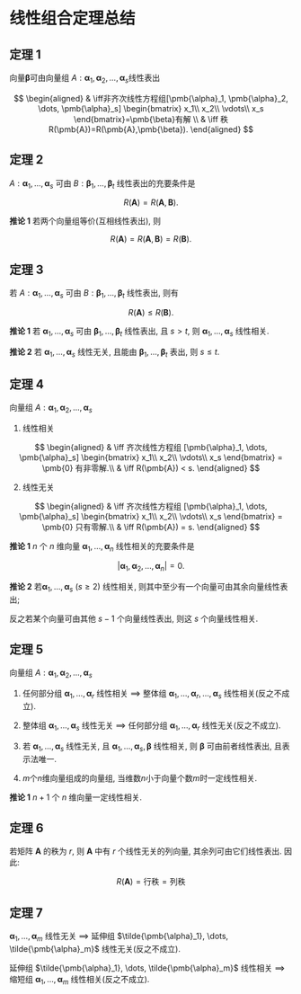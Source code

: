 # 线性组合定理总结

## **定理 1**

向量$\pmb{\beta}$可由向量组 $A:\pmb{\alpha}_1, \pmb{\alpha}_2, \dots, \pmb{\alpha}_s$线性表出

$$
\begin{aligned}
	& \iff非齐次线性方程组[\pmb{\alpha}_1, \pmb{\alpha}_2, \dots, \pmb{\alpha}_s]
	\begin{bmatrix}
		x_1\\
		x_2\\
		\vdots\\
		x_s
	\end{bmatrix}=\pmb{\beta}有解 \\
	& \iff 秩R(\pmb{A})=R(\pmb{A},\pmb{\beta}).
\end{aligned}
$$

## **定理 2**

$A:\pmb{\alpha}_1, \dots, \pmb{\alpha}_s$ 可由
$B:\pmb{\beta}_1, \dots, \pmb{\beta}_t$ 线性表出的充要条件是

$$
R(\pmb{A})=R(\pmb{A},\pmb{B}).
$$

**推论 1**
若两个向量组等价(互相线性表出), 则

$$
R(\pmb{A})=R(\pmb{A},\pmb{B})= R(\pmb{B}).
$$

## **定理 3**

若 $A:\pmb{\alpha}_1, \dots, \pmb{\alpha}_s$ 可由
$B:\pmb{\beta}_1, \dots, \pmb{\beta}_t$ 线性表出, 则有

$$
R(\pmb{A}) \leqslant R(\pmb{B}).
$$

**推论 1**
若 $\pmb{\alpha}_1, \dots, \pmb{\alpha}_s$ 可由 $\pmb{\beta}_1, \dots, \pmb{\beta}_t$ 线性表出, 且 $s > t$,
则 $\pmb{\alpha}_1, \dots, \pmb{\alpha}_s$ 线性相关.

**推论 2**
若 $\pmb{\alpha}_1, \dots, \pmb{\alpha}_s$ 线性无关, 且能由 $\pmb{\beta}_1, \dots, \pmb{\beta}_t$ 表出, 则 $s \leqslant t$.

## **定理 4**

向量组 $A:\pmb{\alpha}_1, \pmb{\alpha}_2, \dots, \pmb{\alpha}_s$

1. 线性相关

$$
\begin{aligned}
	& \iff 齐次线性方程组
	[\pmb{\alpha}_1, \dots, \pmb{\alpha}_s]
	\begin{bmatrix}
		x_1\\
		x_2\\
		\vdots\\
		x_s
	\end{bmatrix} = \pmb{0}
	有非零解.\\
	& \iff R(\pmb{A}) < s.
\end{aligned}
$$

2. 线性无关

$$
\begin{aligned}
	& \iff 齐次线性方程组
	[\pmb{\alpha}_1, \dots, \pmb{\alpha}_s]
	\begin{bmatrix}
		x_1\\
		x_2\\
		\vdots\\
		x_s
	\end{bmatrix} = \pmb{0}
	只有零解.\\
	& \iff R(\pmb{A}) = s.
\end{aligned}
$$

**推论 1**
$n$ 个 $n$ 维向量 $\pmb{\alpha}_1, \dots, \pmb{\alpha}_n$ 线性相关的充要条件是

$$
|\pmb{\alpha}_1, \pmb{\alpha}_2, \dots, \pmb{\alpha}_n| = 0.
$$

**推论 2**
若$\pmb{\alpha}_1, \dots, \pmb{\alpha}_s\ (s \geqslant 2)$ 线性相关,
则其中至少有一个向量可由其余向量线性表出;

反之若某个向量可由其他 $s-1$ 个向量线性表出, 则这 $s$ 个向量线性相关.

## **定理 5**

向量组 $A:\pmb{\alpha}_1, \pmb{\alpha}_2, \dots, \pmb{\alpha}_s$

1. 任何部分组 $\pmb{\alpha}_1, \dots, \pmb{\alpha}_r$ 线性相关
   $\implies$ 整体组 $\pmb{\alpha}_1, \dots, \pmb{\alpha}_r, \dots, \pmb{\alpha}_s$ 线性相关(反之不成立).

2. 整体组 $\pmb{\alpha}_1, \dots, \pmb{\alpha}_s$ 线性无关
   $\implies$ 任何部分组 $\pmb{\alpha}_1, \dots, \pmb{\alpha}_r$ 线性无关(反之不成立).

3. 若 $\pmb{\alpha}_1, \dots, \pmb{\alpha}_s$ 线性无关, 且
   $\pmb{\alpha}_1, \dots, \pmb{\alpha}_s, \pmb{\beta}$ 线性相关, 则
   $\pmb{\beta}$ 可由前者线性表出, 且表示法唯一.

4. $m$个$n$维向量组成的向量组, 当维数$n$小于向量个数$m$时一定线性相关.

**推论 1**
$n+1$ 个 $n$ 维向量一定线性相关.

## **定理 6**

若矩阵 $\pmb{A}$ 的秩为 $r$, 则 $\pmb{A}$ 中有 $r$ 个线性无关的列向量, 其余列可由它们线性表出.
因此:

$$
R(\pmb{A}) = \text{行秩} = \text{列秩}
$$

## **定理 7**

$\pmb{\alpha}_1, \dots, \pmb{\alpha}_m$ 线性无关
$\implies$ 延伸组 $\tilde{\pmb{\alpha}_1}, \dots, \tilde{\pmb{\alpha}_m}$ 线性无关(反之不成立).

延伸组 $\tilde{\pmb{\alpha}_1}, \dots, \tilde{\pmb{\alpha}_m}$ 线性相关
$\implies$ 缩短组 $\pmb{\alpha}_1, \dots, \pmb{\alpha}_m$ 线性相关(反之不成立).
